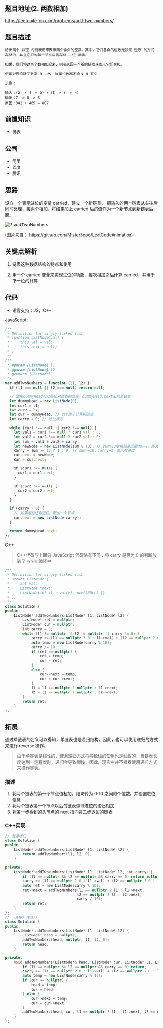 ## 题目地址(2. 两数相加)

https://leetcode-cn.com/problems/add-two-numbers/

## 题目描述

```
给出两个 非空 的链表用来表示两个非负的整数。其中，它们各自的位数是按照 逆序 的方式存储的，并且它们的每个节点只能存储 一位 数字。

如果，我们将这两个数相加起来，则会返回一个新的链表来表示它们的和。

您可以假设除了数字 0 之外，这两个数都不会以 0 开头。

示例：

输入：(2 -> 4 -> 3) + (5 -> 6 -> 4)
输出：7 -> 0 -> 8
原因：342 + 465 = 807

```

## 前置知识

- 链表

## 公司

- 阿里
- 百度
- 腾讯

## 思路

设立一个表示进位的变量 carried，建立一个新链表，
把输入的两个链表从头往后同时处理，每两个相加，将结果加上 carried 后的值作为一个新节点到新链表后面。

![2.addTwoNumbers](https://tva1.sinaimg.cn/large/007S8ZIlly1ghlu6u8jwyg30qh0eon5c.gif)

(图片来自： https://github.com/MisterBooo/LeetCodeAnimation)

## 关键点解析

1. 链表这种数据结构的特点和使用

2. 用一个 carried 变量来实现进位的功能，每次相加之后计算 carried，并用于下一位的计算

## 代码

- 语言支持：JS，C++

JavaScript:

```js
/**
 * Definition for singly-linked list.
 * function ListNode(val) {
 *     this.val = val;
 *     this.next = null;
 * }
 */
/**
 * @param {ListNode} l1
 * @param {ListNode} l2
 * @return {ListNode}
 */
var addTwoNumbers = function (l1, l2) {
  if (l1 === null || l2 === null) return null;

  // 使用dummyHead可以简化对链表的处理，dummyHead.next指向新链表
  let dummyHead = new ListNode(0);
  let cur1 = l1;
  let cur2 = l2;
  let cur = dummyHead; // cur用于计算新链表
  let carry = 0; // 进位标志

  while (cur1 !== null || cur2 !== null) {
    let val1 = cur1 !== null ? cur1.val : 0;
    let val2 = cur2 !== null ? cur2.val : 0;
    let sum = val1 + val2 + carry;
    let newNode = new ListNode(sum % 10); // sum%10取模结果范围为0~9，即为当前节点的值
    carry = sum >= 10 ? 1 : 0; // sum>=10，carry=1，表示有进位
    cur.next = newNode;
    cur = cur.next;

    if (cur1 !== null) {
      cur1 = cur1.next;
    }

    if (cur2 !== null) {
      cur2 = cur2.next;
    }
  }

  if (carry > 0) {
    // 如果最后还有进位，新加一个节点
    cur.next = new ListNode(carry);
  }

  return dummyHead.next;
};
```

C++

> C++代码与上面的 JavaScript 代码略有不同：将 carry 是否为 0 的判断放到了 while 循环中

```c++
/**
 * Definition for singly-linked list.
 * struct ListNode {
 *     int val;
 *     ListNode *next;
 *     ListNode(int x) : val(x), next(NULL) {}
 * };
 */
class Solution {
public:
    ListNode* addTwoNumbers(ListNode* l1, ListNode* l2) {
        ListNode* ret = nullptr;
        ListNode* cur = nullptr;
        int carry = 0;
        while (l1 != nullptr || l2 != nullptr || carry != 0) {
            carry += (l1 == nullptr ? 0 : l1->val) + (l2 == nullptr ? 0 : l2->val);
            auto temp = new ListNode(carry % 10);
            carry /= 10;
            if (ret == nullptr) {
                ret = temp;
                cur = ret;
            }
            else {
                cur->next = temp;
                cur = cur->next;
            }
            l1 = l1 == nullptr ? nullptr : l1->next;
            l2 = l2 == nullptr ? nullptr : l2->next;
        }
        return ret;
    }
};
```

## 拓展

通过单链表的定义可以得知，单链表也是递归结构，因此，也可以使用递归的方式来进行 reverse 操作。

> 由于单链表是线性的，使用递归方式将导致栈的使用也是线性的，当链表长度达到一定程度时，递归会导致爆栈，因此，现实中并不推荐使用递归方式来操作链表。

### 描述

1. 将两个链表的第一个节点值相加，结果转为 0-10 之间的个位数，并设置进位信息
2. 将两个链表第一个节点以后的链表做带进位的递归相加
3. 将第一步得到的头节点的 next 指向第二步返回的链表

### C++实现

```C++
// 普通递归
class Solution {
public:
    ListNode* addTwoNumbers(ListNode* l1, ListNode* l2) {
        return addTwoNumbers(l1, l2, 0);
    }

private:
    ListNode* addTwoNumbers(ListNode* l1, ListNode* l2, int carry) {
        if (l1 == nullptr && l2 == nullptr && carry == 0) return nullptr;
        carry += (l1 == nullptr ? 0 : l1->val) + (l2 == nullptr ? 0 : l2->val);
        auto ret = new ListNode(carry % 10);
        ret->next = addTwoNumbers(l1 == nullptr ? l1 : l1->next,
                                 l2 == nullptr ? l2 : l2->next,
                                 carry / 10);
        return ret;
    }
};
// （类似）尾递归
class Solution {
public:
    ListNode* addTwoNumbers(ListNode* l1, ListNode* l2) {
        ListNode* head = nullptr;
        addTwoNumbers(head, nullptr, l1, l2, 0);
        return head;
    }

private:
    void addTwoNumbers(ListNode*& head, ListNode* cur, ListNode* l1, ListNode* l2, int carry) {
        if (l1 == nullptr && l2 == nullptr && carry == 0) return;
        carry += (l1 == nullptr ? 0 : l1->val) + (l2 == nullptr ? 0 : l2->val);
        auto temp = new ListNode(carry % 10);
        if (cur == nullptr) {
            head = temp;
            cur = head;
        } else {
            cur->next = temp;
            cur = cur->next;
        }
        addTwoNumbers(head, cur, l1 == nullptr ? l1 : l1->next, l2 == nullptr ? l2 : l2->next, carry / 10);
    }
};
```
